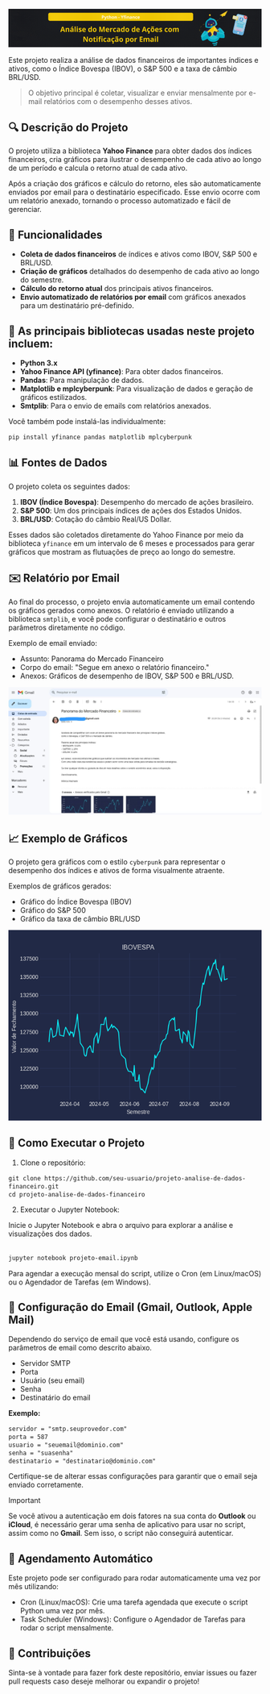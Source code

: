 ![Análise do Mercado de Ações](imagens/mercado-financeiro.gif)


Este projeto realiza a análise de dados financeiros de importantes índices e ativos, como o Índice Bovespa (IBOV), o S&P 500 e a taxa de câmbio BRL/USD. 

> O objetivo principal é coletar, visualizar e enviar mensalmente por e-mail relatórios com o desempenho desses ativos.

## 🔍 Descrição do Projeto
O projeto utiliza a biblioteca **Yahoo Finance** para obter dados dos índices financeiros, cria gráficos para ilustrar o desempenho de cada ativo ao longo de um período e calcula o retorno atual de cada ativo.

Após a criação dos gráficos e cálculo do retorno, eles são automaticamente enviados por email para o destinatário especificado. Esse envio ocorre com um relatório anexado, tornando o processo automatizado e fácil de gerenciar.

## 🔧 Funcionalidades
- **Coleta de dados financeiros** de índices e ativos como IBOV, S&P 500 e BRL/USD.
- **Criação de gráficos** detalhados do desempenho de cada ativo ao longo do semestre.
- **Cálculo do retorno atual** dos principais ativos financeiros.
- **Envio automatizado de relatórios por email** com gráficos anexados para um destinatário pré-definido.

## 📂 As principais bibliotecas usadas neste projeto incluem:
- **Python 3.x**
- **Yahoo Finance API (yfinance)**: Para obter dados financeiros.
- **Pandas**: Para manipulação de dados.
- **Matplotlib e mplcyberpunk**: Para visualização de dados e geração de gráficos estilizados.
- **Smtplib**: Para o envio de emails com relatórios anexados.

Você também pode instalá-las individualmente:
```
pip install yfinance pandas matplotlib mplcyberpunk
```

## 📊 Fontes de Dados
O projeto coleta os seguintes dados:

1. **IBOV (Índice Bovespa)**: Desempenho do mercado de ações brasileiro.
2. **S&P 500**: Um dos principais índices de ações dos Estados Unidos.
3. **BRL/USD**: Cotação do câmbio Real/US Dollar.

Esses dados são coletados diretamente do Yahoo Finance por meio da biblioteca `yfinance` em um intervalo de 6 meses e processados para gerar gráficos que mostram as flutuações de preço ao longo do semestre.

## ✉️ Relatório por Email
Ao final do processo, o projeto envia automaticamente um email contendo os gráficos gerados como anexos. O relatório é enviado utilizando a biblioteca `smtplib`, e você pode configurar o destinatário e outros parâmetros diretamente no código.

Exemplo de email enviado:

- Assunto: Panorama do Mercado Financeiro
- Corpo do email: "Segue em anexo o relatório financeiro."
- Anexos: Gráficos de desempenho de IBOV, S&P 500 e BRL/USD.

![Gráfico IBOVESPA](imagens/email-exemplo.jpeg)

## 📈 Exemplo de Gráficos
O projeto gera gráficos com o estilo `cyberpunk` para representar o desempenho dos índices e ativos de forma visualmente atraente.

Exemplos de gráficos gerados:

- Gráfico do Índice Bovespa (IBOV)
- Gráfico do S&P 500
- Gráfico da taxa de câmbio BRL/USD

![Gráfico IBOVESPA](imagens/ibovespa.png)


## 🚀 Como Executar o Projeto
1. Clone o repositório:

~~~
git clone https://github.com/seu-usuario/projeto-analise-de-dados-financeiro.git
cd projeto-analise-de-dados-financeiro
~~~

2.  Executar o Jupyter Notebook:

Inicie o Jupyter Notebook e abra o arquivo para explorar a análise e visualizações dos dados.
```bash

jupyter notebook projeto-email.ipynb

```
Para agendar a execução mensal do script, utilize o Cron (em Linux/macOS) ou o Agendador de Tarefas (em Windows).

## 📧 Configuração do Email (Gmail, Outlook, Apple Mail)
Dependendo do serviço de email que você está usando, configure os parâmetros de email como descrito abaixo.

- Servidor SMTP
- Porta
- Usuário (seu email)
- Senha
- Destinatário do email

**Exemplo:**

```
servidor = "smtp.seuprovedor.com"
porta = 587
usuario = "seuemail@dominio.com"
senha = "suasenha"
destinatario = "destinatario@dominio.com"
```
Certifique-se de alterar essas configurações para garantir que o email seja enviado corretamente.

> [!IMPORTANT]
> Se você ativou a autenticação em dois fatores na sua conta do **Outlook** ou **iCloud**, é necessário gerar uma senha de aplicativo para usar no script, assim como no **Gmail**. Sem isso, o script não conseguirá autenticar.

## 📅 Agendamento Automático
Este projeto pode ser configurado para rodar automaticamente uma vez por mês utilizando:

- Cron (Linux/macOS): Crie uma tarefa agendada que execute o script Python uma vez por mês.
- Task Scheduler (Windows): Configure o Agendador de Tarefas para rodar o script mensalmente.

## 🤝 Contribuições

Sinta-se à vontade para fazer fork deste repositório, enviar issues ou fazer pull requests caso deseje melhorar ou expandir o projeto!
